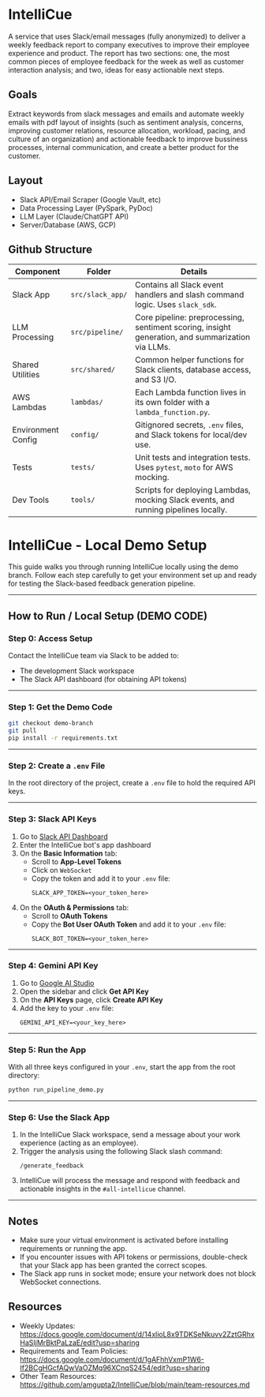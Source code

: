 # IntelliCue
A service that uses Slack/email messages (fully anonymized) to deliver a weekly feedback report to company executives to improve their employee experience and product. The report has two sections: one, the most common pieces of employee feedback for the week as well as customer interaction analysis; and two, ideas for easy actionable next steps.

## Goals
Extract keywords from slack messages and emails and automate weekly emails with pdf layout of insights (such as sentiment analysis, concerns, improving customer relations, resource allocation, workload, pacing, and culture of an organization) and actionable feedback to improve bussiness processes, internal communication, and create a better product for the customer. 

## Layout
- Slack API/Email Scraper (Google Vault, etc)
- Data Processing Layer (PySpark, PyDoc)
- LLM Layer (Claude/ChatGPT API)
- Server/Database (AWS, GCP)

## Github Structure
| Component         | Folder         | Details                                                                 |
|------------------|----------------|-------------------------------------------------------------------------|
| Slack App         | `src/slack_app/` | Contains all Slack event handlers and slash command logic. Uses `slack_sdk`. |
| LLM Processing    | `src/pipeline/` | Core pipeline: preprocessing, sentiment scoring, insight generation, and summarization via LLMs. |
| Shared Utilities  | `src/shared/`   | Common helper functions for Slack clients, database access, and S3 I/O. |
| AWS Lambdas       | `lambdas/`      | Each Lambda function lives in its own folder with a `lambda_function.py`. |
| Environment Config| `config/`       | Gitignored secrets, `.env` files, and Slack tokens for local/dev use.  |
| Tests             | `tests/`        | Unit tests and integration tests. Uses `pytest`, `moto` for AWS mocking. |
| Dev Tools         | `tools/`        | Scripts for deploying Lambdas, mocking Slack events, and running pipelines locally. |


# IntelliCue - Local Demo Setup

This guide walks you through running IntelliCue locally using the demo branch. Follow each step carefully to get your environment set up and ready for testing the Slack-based feedback generation pipeline.

---

## How to Run / Local Setup (DEMO CODE)

### Step 0: Access Setup
Contact the IntelliCue team via Slack to be added to:
- The development Slack workspace
- The Slack API dashboard (for obtaining API tokens)

---

### Step 1: Get the Demo Code
```bash
git checkout demo-branch
git pull
pip install -r requirements.txt
```

---

### Step 2: Create a `.env` File
In the root directory of the project, create a `.env` file to hold the required API keys.

---

### Step 3: Slack API Keys

1. Go to [Slack API Dashboard](https://api.slack.com/apps)
2. Enter the IntelliCue bot's app dashboard
3. On the **Basic Information** tab:
   - Scroll to **App-Level Tokens**
   - Click on `WebSocket`
   - Copy the token and add it to your `.env` file:
     ```
     SLACK_APP_TOKEN=<your_token_here>
     ```
4. On the **OAuth & Permissions** tab:
   - Scroll to **OAuth Tokens**
   - Copy the **Bot User OAuth Token** and add it to your `.env` file:
     ```
     SLACK_BOT_TOKEN=<your_token_here>
     ```

---

### Step 4: Gemini API Key

1. Go to [Google AI Studio](https://aistudio.google.com/app/)
2. Open the sidebar and click **Get API Key**
3. On the **API Keys** page, click **Create API Key**
4. Add the key to your `.env` file:
   ```
   GEMINI_API_KEY=<your_key_here>
   ```

---

### Step 5: Run the App

With all three keys configured in your `.env`, start the app from the root directory:

```bash
python run_pipeline_demo.py
```

---

### Step 6: Use the Slack App

1. In the IntelliCue Slack workspace, send a message about your work experience (acting as an employee).
2. Trigger the analysis using the following Slack slash command:
   ```
   /generate_feedback
   ```
3. IntelliCue will process the message and respond with feedback and actionable insights in the `#all-intellicue` channel.

---

## Notes

- Make sure your virtual environment is activated before installing requirements or running the app.
- If you encounter issues with API tokens or permissions, double-check that your Slack app has been granted the correct scopes.
- The Slack app runs in socket mode; ensure your network does not block WebSocket connections.



## Resources
- Weekly Updates: https://docs.google.com/document/d/14xlioL8x9TDKSeNkuvv2ZztGRhxHaSIjMrBktPaLzaE/edit?usp=sharing
- Requirements and Team Policies: https://docs.google.com/document/d/1gAFhhVxmP1W6-If2BCgHGcfAQwVaOZMq96XCnqS2454/edit?usp=sharing
- Other Team Resources: https://github.com/amgupta2/IntelliCue/blob/main/team-resources.md
